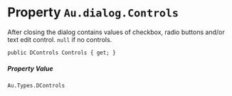 # Property `Au.dialog.Controls`

After closing the dialog contains values of checkbox, radio buttons and/or text edit control. `null` if no controls.

```
public DControls Controls { get; }
```

##### Property Value

`Au.Types.DControls`